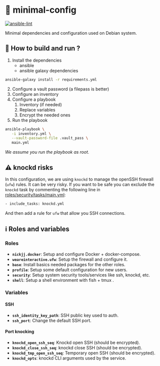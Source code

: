 # 💽 minimal-config

[![ansible-lint](https://github.com/theobori/minimal-config/actions/workflows/ansible-lint.yml/badge.svg)](https://github.com/theobori/minimal-config/actions/workflows/ansible-lint.yml)

Minimal dependencies and configuration used on Debian system.

## 📖 How to build and run ?

1. Install the dependencies 
   - ansible
   - ansible galaxy dependencies

```sh
ansible-galaxy install -r requirements.yml
```

2. Configure a vault password (a filepass is better)
3. Configure an inventory
4. Configure a playbook
   1. Inventory (if needed)
   2. Replace variables
   3. Encrypt the needed ones
5. Run the playbook

```sh
ansible-playbook \
   -i inventory.yml \
   --vault-password-file .vault_pass \
   main.yml
```

*We assume you run the playbook as root*.

## ⚠️ knockd risks

In this configuration, we are using `knockd` to manage the openSSH firewall (`ufw`) rules. It can be very risky. If you want to be safe you can exclude the `knockd` task by commenting the following line in [roles/security/tasks/main.yml](roles/security/tasks/main.yml):

```sh
- include_tasks: knockd.yml
```

And then add a rule for `ufw` that allow you SSH connections.

## ℹ️ Roles and variables

### Roles

- **`nickjj.docker`**: Setup and configure Docker + docker-compose.
- **`weareinteractive.ufw`**: Setup the firewall and configure it.
- **`base`**: Install basics needed packages for the other roles.
- **`profile`**: Setup some default configuration for new users.
- **`security`**: Setup system security tools/services like ssh, knockd, etc.
- **`shell`**: Setup a shell environment with fish + tmux .

### Variables

#### SSH
- **`ssh_identity_key_path`**: SSH public key used to auth.
- **`ssh_port`**: Change the default SSH port.

#### Port knocking
- **`knockd_open_ssh_seq`**: Knockd open SSH (should be encrypted).
- **`knockd_close_ssh_seq`**: knockd close SSH (should be encrypted).
- **`knockd_tmp_open_ssh_seq`**: Temporary open SSH (should be encrypted).
- **`knockd_opts`**: knockd CLI arguments used by the service.
